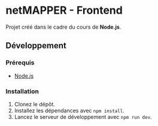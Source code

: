 # netMAPPER - Frontend

Projet créé dans le cadre du cours de **Node.js**.

## Développement

### Prérequis

- [Node.js](https://nodejs.org/en/download/current)

### Installation

1. Clonez le dépôt.
2. Installez les dépendances avec `npm install`.
3. Lancez le serveur de développement avec `npm run dev`.
